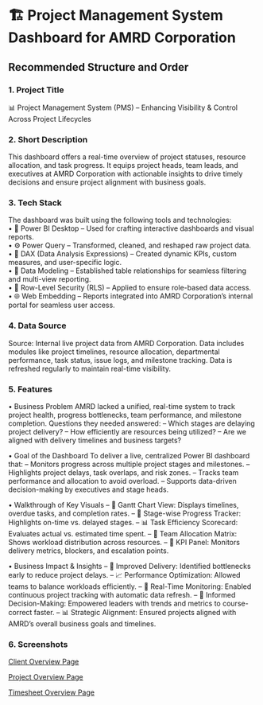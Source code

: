 # 🏗️ Project Management System Dashboard for AMRD Corporation
## Recommended Structure and Order
### 1. Project Title
📊 Project Management System (PMS) – Enhancing Visibility & Control Across Project Lifecycles

### 2. Short Description
This dashboard offers a real-time overview of project statuses, resource allocation, and task progress. It equips project heads, team leads, and executives at AMRD Corporation with actionable insights to drive timely decisions and ensure project alignment with business goals.

### 3.	Tech Stack
The dashboard was built using the following tools and technologies:<br>
• 🔧 Power BI Desktop – Used for crafting interactive dashboards and visual reports.<br>
• ⚙️ Power Query – Transformed, cleaned, and reshaped raw project data.<br>
• 🧠 DAX (Data Analysis Expressions) – Created dynamic KPIs, custom measures, and user-specific logic.<br>
• 🧩 Data Modeling – Established table relationships for seamless filtering and multi-view reporting.<br>
• 🔐 Row-Level Security (RLS) – Applied to ensure role-based data access.<br>
• 🌐 Web Embedding – Reports integrated into AMRD Corporation’s internal portal for seamless user access.

### 4.	Data Source
Source: Internal live project data from AMRD Corporation.
Data includes modules like project timelines, resource allocation, departmental performance, task status, issue logs, and milestone tracking. Data is refreshed regularly to maintain real-time visibility.

### 5.	Features
• Business Problem
AMRD lacked a unified, real-time system to track project health, progress bottlenecks, team performance, and milestone completion. Questions they needed answered:
– Which stages are delaying project delivery?
– How efficiently are resources being utilized?
– Are we aligned with delivery timelines and business targets?

• Goal of the Dashboard
To deliver a live, centralized Power BI dashboard that:
– Monitors progress across multiple project stages and milestones.
– Highlights project delays, task overlaps, and risk zones.
– Tracks team performance and allocation to avoid overload.
– Supports data-driven decision-making by executives and stage heads.

• Walkthrough of Key Visuals
– 📅 Gantt Chart View: Displays timelines, overdue tasks, and completion rates.
– 📍 Stage-wise Progress Tracker: Highlights on-time vs. delayed stages.
– 📊 Task Efficiency Scorecard: Evaluates actual vs. estimated time spent.
– 👥 Team Allocation Matrix: Shows workload distribution across resources.
– 🎯 KPI Panel: Monitors delivery metrics, blockers, and escalation points.

• Business Impact & Insights
– 🚀 Improved Delivery: Identified bottlenecks early to reduce project delays.
– 📈 Performance Optimization: Allowed teams to balance workloads efficiently.
– 🔄 Real-Time Monitoring: Enabled continuous project tracking with automatic data refresh.
– 🧠 Informed Decision-Making: Empowered leaders with trends and metrics to course-correct faster.
– 📊 Strategic Alignment: Ensured projects aligned with AMRD’s overall business goals and timelines.

### 6.	Screenshots
[Client Overview Page](https://github.com/DarshanPatel7440/Project-Management-System/blob/main/Client%20Overview.png)

[Project Overview Page](https://github.com/DarshanPatel7440/Project-Management-System/blob/main/Project%20Overview.png)

[Timesheet Overview Page](https://github.com/DarshanPatel7440/Project-Management-System/blob/main/Timesheet%20Overview.png)

